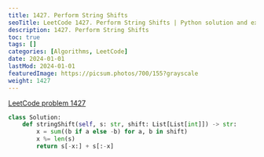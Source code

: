 ```yaml
---
title: 1427. Perform String Shifts
seoTitle: LeetCode 1427. Perform String Shifts | Python solution and explanation
description: 1427. Perform String Shifts
toc: true
tags: []
categories: [Algorithms, LeetCode]
date: 2024-01-01
lastMod: 2024-01-01
featuredImage: https://picsum.photos/700/155?grayscale
weight: 1427
---
```


[LeetCode problem 1427](https://leetcode.com/problems/perform-string-shifts/)

```python
class Solution:
    def stringShift(self, s: str, shift: List[List[int]]) -> str:
        x = sum((b if a else -b) for a, b in shift)
        x %= len(s)
        return s[-x:] + s[:-x]

```

